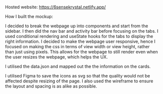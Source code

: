 Hosted website: https://6sensekrystal.netlify.app/

How I built the mockup:

I decided to break the webpage up into components and start from the sidebar. I then did the nav bar and activity bar before focusing on the tabs. I used conditional rendering and useState hooks for the tabs to display the right information. I decided to make the webpage user responsive, hence I focused on making the css in terms of view width or view height, rather than just using pixels. This allows for the webpage to still render even when the user resizes the webpage, which helps the UX.

I utilised the data.json and mapped out the the information on the cards.

I utilised Figma to save the icons as svg so that the quality would not be affected despite resizing of the page. I also used the wireframe to ensure the layout and spacing is as alike as possible.
